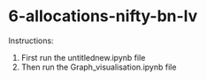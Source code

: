 # 6-allocations-nifty-bn-lv
Instructions:
1) First run the untitlednew.ipynb file
2) Then run the Graph_visualisation.ipynb file 
